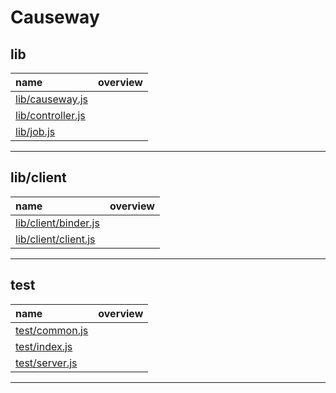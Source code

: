 Causeway
===
lib
---
name | overview
:-- | :--
[lib/causeway.js](lib/causeway.md) | 
[lib/controller.js](lib/controller.md) | 
[lib/job.js](lib/job.md) | 
- - -


lib/client
---
name | overview
:-- | :--
[lib/client/binder.js](lib/client/binder.md) | 
[lib/client/client.js](lib/client/client.md) | 
- - -


test
---
name | overview
:-- | :--
[test/common.js](test/common.md) | 
[test/index.js](test/index.md) | 
[test/server.js](test/server.md) | 
- - -

